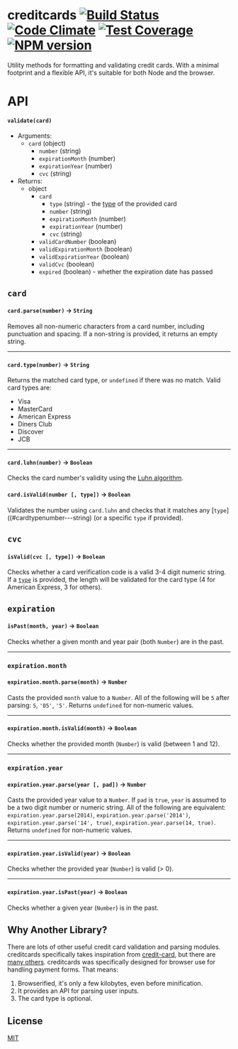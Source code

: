creditcards [![Build Status](https://travis-ci.org/bendrucker/creditcards.svg?branch=master)](https://travis-ci.org/bendrucker/angular-credit-cards) [![Code Climate](https://codeclimate.com/github/bendrucker/creditcards/badges/gpa.svg)](https://codeclimate.com/github/bendrucker/creditcards) [![Test Coverage](https://codeclimate.com/github/bendrucker/creditcards/badges/coverage.svg)](https://codeclimate.com/github/bendrucker/creditcards) [![NPM version](https://badge.fury.io/js/creditcards.svg)](http://badge.fury.io/js/creditcards)
============

Utility methods for formatting and validating credit cards. With a minimal footprint and a flexible API, it's suitable for both Node and the browser.

# API

#### `validate(card)`

* Arguments:
  * `card` (object)
    * `number` (string)
    * `expirationMonth` (number)
    * `expirationYear` (number)
    * `cvc` (string)
* Returns:
  * object
    * `card`
      * `type` (string) - the [type](#cardtypenumber---string) of the provided card
      * `number` (string)
      * `expirationMonth` (number)
      * `expirationYear` (number)
      * `cvc` (string)
    * `validCardNumber` (boolean)
    * `validExpirationMonth` (boolean)
    * `validExpirationYear` (boolean)
    * `validCvc` (boolean)
    * `expired` (boolean) - whether the expiration date has passed

## `card`

#### `card.parse(number)` -> `String`
Removes all non-numeric characters from a card number, including punctuation and spacing. If a non-string is provided, it returns an empty string.

---

#### `card.type(number)` -> `String`
Returns the matched card type, or `undefined` if there was no match. Valid card types are:
* Visa
* MasterCard
* American Express
* Diners Club
* Discover
* JCB

---

#### `card.luhn(number)` -> `Boolean`
Checks the card number's validity using the [Luhn algorithm](http://en.wikipedia.org/wiki/Luhn_algorithm).

#### `card.isValid(number [, type])` -> `Boolean`
Validates the number using `card.luhn` and checks that it matches any [`type`]((#cardtypenumber---string) (or a specific `type` if provided). 

## `cvc`

#### `isValid(cvc [, type])` -> `Boolean`
Checks whether a card verification code is a valid 3-4 digit numeric string. If a [`type`](#cardtypenumber---string) is provided, the length will be validated for the card type (4 for American Express, 3 for others).

## `expiration`

#### `isPast(month, year)` -> `Boolean`
Checks whether a given month and year pair (both `Number`) are in the past.

---

### `expiration.month`

#### `expiration.month.parse(month)` -> `Number`
Casts the provided `month` value to a `Number`. All of the following will be `5` after parsing: `5`, `'05'`, `'5'`. Returns `undefined` for non-numeric values.

---

#### `expiration.month.isValid(month)` -> `Boolean`
Checks whether the provided month (`Number`) is valid (between 1 and 12).

---

### `expiration.year`

#### `expiration.year.parse(year [, pad])` -> `Number`
Casts the provided year value to  a `Number`. If `pad` is `true`, `year` is assumed to be a two digit number or numeric string. All of the following are equivalent: `expiration.year.parse(2014)`, `expiration.year.parse('2014')`, `expiration.year.parse('14', true)`, `expiration.year.parse(14, true)`. Returns `undefined` for non-numeric values.

---

#### `expiration.year.isValid(year)` -> `Boolean`
Checks whether the provided year (`Number`) is valid (> 0).

---

#### `expiration.year.isPast(year)` -> `Boolean`
Checks whether a given year (`Number`) is in the past.

## Why Another Library?
There are lots of other useful credit card validation and parsing modules. creditcards specifically takes inspiration from [credit-card](https://www.npmjs.org/package/credit-card), but there are [many others](https://www.npmjs.org/search?q=credit%20card). creditcards was specifically designed for browser use for handling payment forms. That means:

1. Browserified, it's only a few kilobytes, even before minification.
2. It provides an API for parsing user inputs.
3. The card type is optional.

## License

[MIT](LICENSE)
